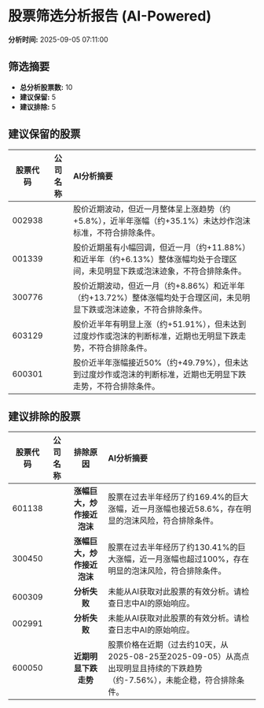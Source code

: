 # 股票筛选分析报告 (AI-Powered)

**分析时间:** 2025-09-05 07:11:00

## 筛选摘要

- **总分析股票数:** 10
- **建议保留:** 5
- **建议排除:** 5

## 建议保留的股票

| 股票代码 | 公司名称 | AI分析摘要 |
|:---:|:---:|:---|
| 002938 |  | 股价近期波动，但近一月整体呈上涨趋势（约+5.8%），近半年涨幅（约+35.1%）未达炒作泡沫标准，不符合排除条件。 |
| 001339 |  | 股价近期虽有小幅回调，但近一月（约+11.88%）和近半年（约+6.13%）整体涨幅均处于合理区间，未见明显下跌或泡沫迹象，不符合排除条件。 |
| 300776 |  | 股价近期波动，但近一月（约+8.86%）和近半年（约+13.72%）整体涨幅均处于合理区间，未见明显下跌或泡沫迹象，不符合排除条件。 |
| 603129 |  | 股价近半年有明显上涨（约+51.91%），但未达到过度炒作或泡沫的判断标准，近期也无明显下跌走势，不符合排除条件。 |
| 600301 |  | 股价近半年涨幅接近50%（约+49.79%），但未达到过度炒作或泡沫的判断标准，近期也无明显下跌走势，不符合排除条件。 |

## 建议排除的股票

| 股票代码 | 公司名称 | 排除原因 | AI分析摘要 |
|:---:|:---:|:---:|:---|
| 601138 |  | **涨幅巨大，炒作接近泡沫** | 股票在过去半年经历了约169.4%的巨大涨幅，近一月涨幅也接近58.6%，存在明显的泡沫风险，符合排除条件。 |
| 300450 |  | **涨幅巨大，炒作接近泡沫** | 股票在过去半年经历了约130.41%的巨大涨幅，近一月涨幅也超过100%，存在明显的泡沫风险，符合排除条件。 |
| 600309 |  | **分析失败** | 未能从AI获取对此股票的有效分析。请检查日志中AI的原始响应。 |
| 002991 |  | **分析失败** | 未能从AI获取对此股票的有效分析。请检查日志中AI的原始响应。 |
| 600050 |  | **近期明显下跌走势** | 股票价格在近期（过去约10天，从2025-08-25至2025-09-05）从高点出现明显且持续的下跌趋势（约-7.56%），未能企稳，符合排除条件。 |
